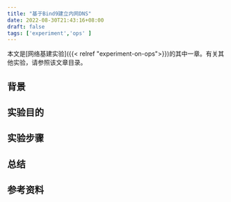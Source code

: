 ```yaml
---
title: "基于Bind9建立内网DNS"
date: 2022-08-30T21:43:16+08:00
draft: false
tags: ['experiment','ops' ]
---
```


本文是[网络基建实验]({{< relref "experiment-on-ops">}})的其中一章。有关其他实验，请参照该文章目录。

<!--more-->

## 背景

## 实验目的

## 实验步骤

## 总结

## 参考资料